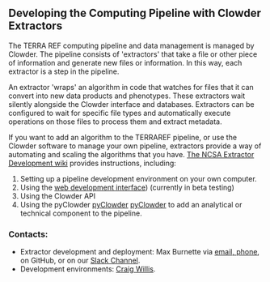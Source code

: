 ## Developing the Computing Pipeline with Clowder Extractors 

The TERRA REF computing pipeline and data management is managed by Clowder. 
The pipeline consists of 'extractors' that take a file or other piece of information and generate new files or information. In this way, each extractor is a step in the pipeline. 

An extractor 'wraps' an algorithm in code that watches for files that it can convert into new data products and phenotypes. These extractors wait silently alongside the Clowder interface and databases. Extractors can be configured to wait for specific file types and automatically execute operations on those files to process them and extract metadata.

If you want to add an algorithm to the TERRAREF pipeline, or use the Clowder software to manage your own pipeline, extractors provide a way of automating and scaling the algorithms that you have. 
[The NCSA Extractor Development wiki](https://opensource.ncsa.illinois.edu/confluence/display/CATS/Extractors) provides instructions, including:

1. Setting up a pipeline development environment on your own computer.  
2. Using the [web development interface](https://www.youtube.com/embed/dCNYEl3ld0s)) (currently in beta testing)
2. Using the Clowder API
3. Using the pyClowder [pyClowder](https://opensource.ncsa.illinois.edu/bitbucket/projects/CATS/repos/pyclowder/browse) [pyClowder](https://opensource.ncsa.illinois.edu/bitbucket/projects/CATS/repos/pyclowder/browse) to add an analytical or technical component to the pipeline.

### Contacts:
  * Extractor development and deployment: Max Burnette via [email, phone](http://www.ncsa.illinois.edu/assets/php/directory/contact.php?contact=mburnet2), on GitHub, or on our [Slack Channel](https://terra-ref.slack.com/).
  * Development environments: [Craig Willis](http://www.ncsa.illinois.edu/assets/php/directory/contact.php?contact=willis8).
